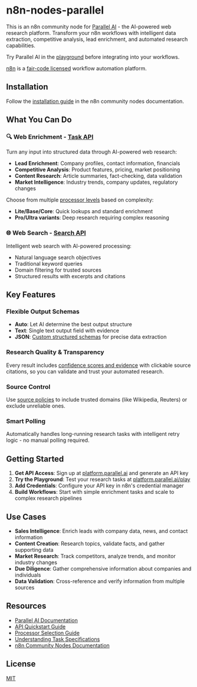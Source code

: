 # n8n-nodes-parallel

This is an n8n community node for [Parallel AI](https://parallel.ai/) - the AI-powered web research platform. Transform your n8n workflows with intelligent data extraction, competitive analysis, lead enrichment, and automated research capabilities.

Try Parallel AI in the [playground](https://platform.parallel.ai/play) before integrating into your workflows.

[n8n](https://n8n.io/) is a [fair-code licensed](https://docs.n8n.io/reference/license/) workflow automation platform.

## Installation

Follow the [installation guide](https://docs.n8n.io/integrations/community-nodes/installation/) in the n8n community nodes documentation.

## What You Can Do

### 🔍 **Web Enrichment** - [Task API](https://docs.parallel.ai/task-api/task-quickstart.md)

Turn any input into structured data through AI-powered web research:

- **Lead Enrichment**: Company profiles, contact information, financials
- **Competitive Analysis**: Product features, pricing, market positioning
- **Content Research**: Article summaries, fact-checking, data validation
- **Market Intelligence**: Industry trends, company updates, regulatory changes

Choose from multiple [processor levels](https://docs.parallel.ai/task-api/core-concepts/choose-a-processor.md) based on complexity:

- **Lite/Base/Core**: Quick lookups and standard enrichment
- **Pro/Ultra variants**: Deep research requiring complex reasoning

### 🌐 **Web Search** - [Search API](https://docs.parallel.ai/search-api/search-quickstart.md)

Intelligent web search with AI-powered processing:

- Natural language search objectives
- Traditional keyword queries
- Domain filtering for trusted sources
- Structured results with excerpts and citations

## Key Features

### **Flexible Output Schemas**

- **Auto**: Let AI determine the best output structure
- **Text**: Single text output field with evidence
- **JSON**: [Custom structured schemas](https://docs.parallel.ai/task-api/core-concepts/specify-a-task.md) for precise data extraction

### **Research Quality & Transparency**

Every result includes [confidence scores and evidence](https://docs.parallel.ai/task-api/core-concepts/access-research-basis.md) with clickable source citations, so you can validate and trust your automated research.

### **Source Control**

Use [source policies](https://docs.parallel.ai/features/source-policy.md) to include trusted domains (like Wikipedia, Reuters) or exclude unreliable ones.

### **Smart Polling**

Automatically handles long-running research tasks with intelligent retry logic - no manual polling required.

## Getting Started

1. **Get API Access**: Sign up at [platform.parallel.ai](https://platform.parallel.ai/) and generate an API key
2. **Try the Playground**: Test your research tasks at [platform.parallel.ai/play](https://platform.parallel.ai/play)
3. **Add Credentials**: Configure your API key in n8n's credential manager
4. **Build Workflows**: Start with simple enrichment tasks and scale to complex research pipelines

## Use Cases

- **Sales Intelligence**: Enrich leads with company data, news, and contact information
- **Content Creation**: Research topics, validate facts, and gather supporting data
- **Market Research**: Track competitors, analyze trends, and monitor industry changes
- **Due Diligence**: Gather comprehensive information about companies and individuals
- **Data Validation**: Cross-reference and verify information from multiple sources

## Resources

- [Parallel AI Documentation](https://docs.parallel.ai/)
- [API Quickstart Guide](https://docs.parallel.ai/task-api/task-quickstart.md)
- [Processor Selection Guide](https://docs.parallel.ai/task-api/core-concepts/choose-a-processor.md)
- [Understanding Task Specifications](https://docs.parallel.ai/task-api/core-concepts/specify-a-task.md)
- [n8n Community Nodes Documentation](https://docs.n8n.io/integrations/community-nodes/)

## License

[MIT](LICENSE.md)

<!--last generation: https://letmeprompt.com/rules-httpsuithu-3loo9e0 -->
